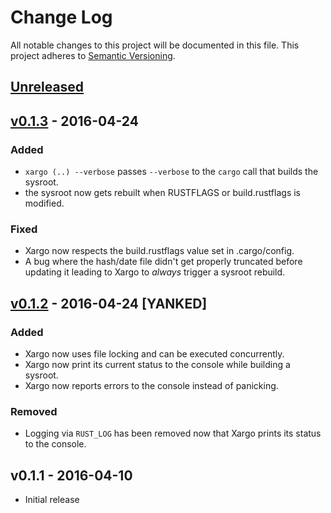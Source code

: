 # Change Log

All notable changes to this project will be documented in this file.
This project adheres to [Semantic Versioning](http://semver.org/).

## [Unreleased]

## [v0.1.3] - 2016-04-24

### Added

- `xargo (..) --verbose` passes `--verbose` to the `cargo` call that builds the sysroot.
- the sysroot now gets rebuilt when RUSTFLAGS or build.rustflags is modified.

### Fixed

- Xargo now respects the build.rustflags value set in .cargo/config.
- A bug where the hash/date file didn't get properly truncated before updating it leading to Xargo
to *always* trigger a sysroot rebuild.

## [v0.1.2] - 2016-04-24 [YANKED]

### Added

- Xargo now uses file locking and can be executed concurrently.
- Xargo now print its current status to the console while building a sysroot.
- Xargo now reports errors to the console instead of panicking.

### Removed

- Logging via `RUST_LOG` has been removed now that Xargo prints its status to the console.

## v0.1.1 - 2016-04-10

- Initial release

[Unreleased]: https://github.com/japaric/xargo/compare/v0.1.3...HEAD
[v0.1.3]: https://github.com/japaric/xargo/compare/v0.1.2...v0.1.3
[v0.1.2]: https://github.com/japaric/xargo/compare/v0.1.1...v0.1.2
